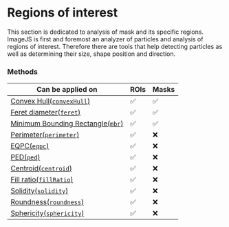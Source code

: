 # Regions of interest

This section is dedicated to analysis of mask and its specific regions. ImageJS is first and foremost an analyzer of particles and analysis of regions of interest. Therefore there are tools that help detecting particles as well as determining their size, shape position and direction.

### Methods

| Can be applied on                                                                 | ROIs    | Masks    |
| --------------------------------------------------------------------------------- | ------- | -------- |
| [Convex Hull(`convexHull`)](./convex-hull.md 'internal link on convex hull')      | &#9989; | &#9989;  |
| [Feret diameter(`feret`)](./feret-diameters.md 'internal link on feret diameter') | &#9989; | &#9989;  |
| [Minimum Bounding Rectangle(`mbr`)](./mbr.md 'internal link on mbr')              | &#9989; | &#9989;  |
| [Perimeter(`perimeter`)](./perimeter.md 'internal link on perimeter')             | &#9989; | &#10060; |
| [EQPC(`eqpc`)](./eqpc.md 'internal link on eqpc')                                 | &#9989; | &#10060; |
| [PED(`ped`)](./ped.md 'internal link on ped')                                     | &#9989; | &#10060; |
| [Centroid(`centroid`)](./centroid.md 'internal link on centroid')                 | &#9989; | &#10060; |
| [Fill ratio(`fillRatio`)](./fill-ratio.md 'internal link on fill ratio')          | &#9989; | &#10060; |
| [Solidity(`solidity`)](./solidity.md 'internal link on solidity')                 | &#9989; | &#10060; |
| [Roundness(`roundness`)](./roundness.md 'internal link on roundness')             | &#9989; | &#10060; |
| [Sphericity(`sphericity`)](./sphericity.md 'internal link on sphericity')         | &#9989; | &#10060; |
